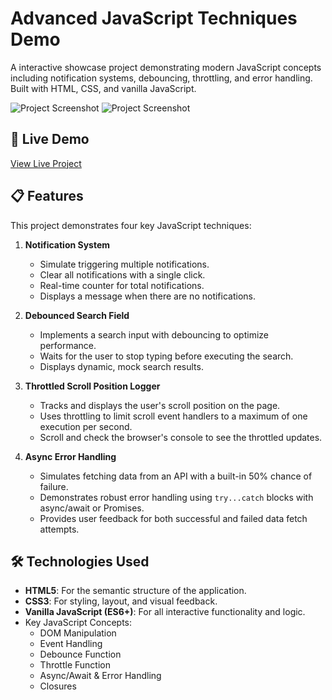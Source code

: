 # Advanced JavaScript Techniques Demo

A interactive showcase project demonstrating modern JavaScript concepts including notification systems, debouncing, throttling, and error handling. Built with HTML, CSS, and vanilla JavaScript.

![Project Screenshot](https://i.postimg.cc/xdGN2YHW/Screenshot-2025-08-21-123428.png)
![Project Screenshot](https://i.postimg.cc/8kYRwpbH/Screenshot-2025-08-21-123917.png)

## 🚀 Live Demo

[View Live Project]() 

## 📋 Features

This project demonstrates four key JavaScript techniques:

1.  **Notification System**
    *   Simulate triggering multiple notifications.
    *   Clear all notifications with a single click.
    *   Real-time counter for total notifications.
    *   Displays a message when there are no notifications.

2.  **Debounced Search Field**
    *   Implements a search input with debouncing to optimize performance.
    *   Waits for the user to stop typing before executing the search.
    *   Displays dynamic, mock search results.

3.  **Throttled Scroll Position Logger**
    *   Tracks and displays the user's scroll position on the page.
    *   Uses throttling to limit scroll event handlers to a maximum of one execution per second.
    *   Scroll and check the browser's console to see the throttled updates.

4.  **Async Error Handling**
    *   Simulates fetching data from an API with a built-in 50% chance of failure.
    *   Demonstrates robust error handling using `try...catch` blocks with async/await or Promises.
    *   Provides user feedback for both successful and failed data fetch attempts.

## 🛠️ Technologies Used

*   **HTML5**: For the semantic structure of the application.
*   **CSS3**: For styling, layout, and visual feedback.
*   **Vanilla JavaScript (ES6+)**: For all interactive functionality and logic.
*   Key JavaScript Concepts:
    *   DOM Manipulation
    *   Event Handling
    *   Debounce Function
    *   Throttle Function
    *   Async/Await & Error Handling
    *   Closures
